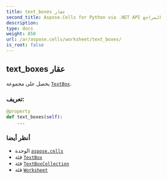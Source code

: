 ```yaml
---
title: text_boxes عقار
second_title: Aspose.Cells for Python via .NET API المراجع
description:
type: docs
weight: 850
url: /ar/aspose.cells/worksheet/text_boxes/
is_root: false
---
```

##  text_boxes عقار

يحصل على مجموعة [`TextBox`](/cells/python-net/ar/aspose.cells.drawing/textbox).
###  تعريف:
```python
@property
def text_boxes(self):
    ...
```

###  أنظر أيضا
* الوحدة [`aspose.cells`](../../)
* فئة [`TextBox`](/cells/python-net/ar/aspose.cells.drawing/textbox)
* فئة [`TextBoxCollection`](/cells/python-net/ar/aspose.cells.drawing/textboxcollection)
* فئة [`Worksheet`](/cells/python-net/ar/aspose.cells/worksheet)
